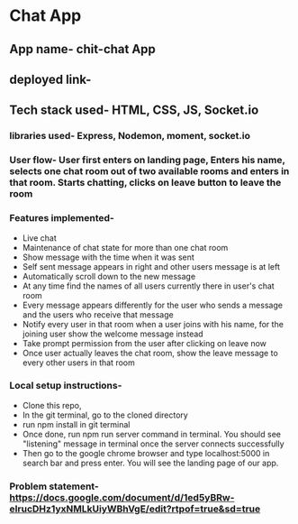 # Chat App
## App name- chit-chat App

## deployed link- 

## Tech stack used- HTML, CSS, JS, Socket.io
### libraries used- Express, Nodemon, moment, socket.io

### User flow- User first enters on landing page, Enters his name, selects one chat room out of two available rooms and enters in that room. Starts chatting, clicks on leave button to leave the room

### Features implemented- 
   - Live chat
   - Maintenance of chat state for more than one chat room
   - Show message with the time when it was sent
   - Self sent message appears in right and other users message is at left
   - Automatically scroll down to the new message
   - At any time find the names of all users currently there in user's chat room
   - Every message appears differently for the user who sends a message and the users who receive that message
   - Notify every user in that room when a user joins with his name, for the joining user show the welcome message instead
   - Take prompt permission from the user after clicking on leave now
   - Once user actually leaves the chat room, show the leave message to every other users in that room

### Local setup instructions-
   - Clone this repo,
   - In the git terminal, go to the cloned directory
   - run npm install in git terminal
   - Once done, run npm run server command in terminal. You should see "listening" message in terminal once the server connects successfully
   - Then go to the google chrome browser and type localhost:5000 in search bar and press enter. You will see the landing page of our app.

### Problem statement- https://docs.google.com/document/d/1ed5yBRw-eIrucDHz1yxNMLkUiyWBhVgE/edit?rtpof=true&sd=true
